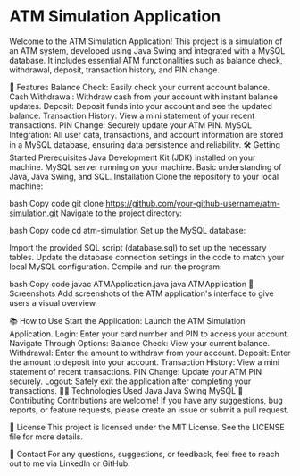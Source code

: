 # ATM Simulation Application
Welcome to the ATM Simulation Application! This project is a simulation of an ATM system, developed using Java Swing and integrated with a MySQL database. It includes essential ATM functionalities such as balance check, withdrawal, deposit, transaction history, and PIN change.

🚀 Features
Balance Check: Easily check your current account balance.
Cash Withdrawal: Withdraw cash from your account with instant balance updates.
Deposit: Deposit funds into your account and see the updated balance.
Transaction History: View a mini statement of your recent transactions.
PIN Change: Securely update your ATM PIN.
MySQL Integration: All user data, transactions, and account information are stored in a MySQL database, ensuring data persistence and reliability.
🛠️ Getting Started
Prerequisites
Java Development Kit (JDK) installed on your machine.
MySQL server running on your machine.
Basic understanding of Java, Java Swing, and SQL.
Installation
Clone the repository to your local machine:

bash
Copy code
git clone https://github.com/your-github-username/atm-simulation.git
Navigate to the project directory:

bash
Copy code
cd atm-simulation
Set up the MySQL database:

Import the provided SQL script (database.sql) to set up the necessary tables.
Update the database connection settings in the code to match your local MySQL configuration.
Compile and run the program:

bash
Copy code
javac ATMApplication.java
java ATMApplication
📸 Screenshots
Add screenshots of the ATM application's interface to give users a visual overview.

📚 How to Use
Start the Application: Launch the ATM Simulation Application.
Login: Enter your card number and PIN to access your account.
Navigate Through Options:
Balance Check: View your current balance.
Withdrawal: Enter the amount to withdraw from your account.
Deposit: Enter the amount to deposit into your account.
Transaction History: View a mini statement of recent transactions.
PIN Change: Update your ATM PIN securely.
Logout: Safely exit the application after completing your transactions.
👨‍💻 Technologies Used
Java
Java Swing
MySQL
🤝 Contributing
Contributions are welcome! If you have any suggestions, bug reports, or feature requests, please create an issue or submit a pull request.

📜 License
This project is licensed under the MIT License. See the LICENSE file for more details.

📧 Contact
For any questions, suggestions, or feedback, feel free to reach out to me via LinkedIn or GitHub.

